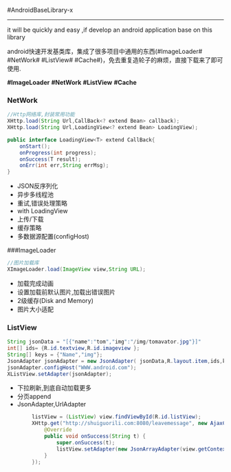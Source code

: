 #AndroidBaseLibrary-x

------

 it will be quickly and easy ,if develop an android application base on this library 
 
 android快速开发基类库，集成了很多项目中通用的东西(#ImageLoader# #NetWork# #ListView# #Cache#)，免去重复造轮子的麻烦，直接下载来了即可使用.

**#ImageLoader** **#NetWork** **#ListView** **#Cache**

### NetWork

``` java
//Http网络库,封装常用功能
XHttp.load(String Url,CallBack<? extend Bean> callback);
XHttp.load(String Url,LoadingView<? extend Bean> LoadingView);

public interface LoadingView<T> extend CallBack{
	onStart();
	onProgress(int progress);
	onSuccess(T result);
	onErr(int err,String errMsg);
}
```

*  JSON反序列化 
*  异步多线程池
*  重试,错误处理策略
*  with LoadingView
*  上传/下载
*  缓存策略
*  多数据源配置(configHost)

###ImageLoader

``` java
//图片加载库
XImageLoader.load(ImageView view,String URL);
```

* 加载完成动画
* 设置加载前默认图片,加载出错误图片
* 2级缓存(Disk and Memory)
* 图片大小适配

### ListView

```java
String jsonData = "[{"name":"tom","img":"/img/tomavator.jpg"}]"
int[] ids= {R.id.textview,R.id.imageview };
String[] keys = {"Name","img"};
JsonAdapter jsonAdapter = new JsonAdapter( jsonData,R.layout.item,ids,keys);
jsonAdapter.configHost("WWW.android.com");
XListView.setAdapter(jsonAdapter);
```

* 下拉刷新,到底自动加载更多
*  分页append
*  JsonAdapter,UrlAdapter

```java
        listView = (ListView) view.findViewById(R.id.listView);
        XHttp.get("http://shuiguorili.com:8080/leavemessage", new AjaxCallBack() {
            @Override
            public void onSuccess(String t) {
                super.onSuccess(t);
                listView.setAdapter(new JsonArrayAdapter(view.getContext(),t,R.layout.item_listview_t_i, new String[]{"context"}, new int[] {R.id.tv_name}));
            }
        });
```
